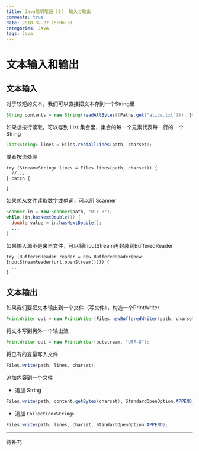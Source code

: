 ```yaml
---
title: Java简明笔记（十） 输入与输出
comments: true
date: 2018-02-27 15:06:51
categories: JAVA
tags: Java
---
```


# 文本输入和输出

## 文本输入

对于较短的文本，我们可以直接把文本存到一个String里

```java
String contents = new String(readAllBytes((Paths.get("alice.txt"))), StandardCharsets.UTF_8);
```

如果想按行读取，可以存到 List 集合里，集合的每一个元素代表每一行的一个String

```java
List<String> lines = Files.readAllLines(path, charset);
```

或者按流处理

```
try (Stream<String> lines = Files.lines(path, charset)) {
  //...
} catch {

}
```

如果想从文件读取数字或单词，可以用 Scanner

```java
Scanner in = new Scanner(path, "UTF-8");
while (in.hasNextDouble()) {
  double value = in.hasNextDouble();
  ...
}
```

如果输入源不是来自文件，可以将InputStream再封装到BufferedReader

```
try (BufferedReader reader = new BufferedReader(new InputStreamReader(url.openStream()))) {
  ...
}
```

## 文本输出

如果我们要把文本输出到一个文件（写文件），构造一个PrintWriter

```java
PrintWriter out = new PrintWriter(Files.newBufferedWriter(path, charset));
```

将文本写到另外一个输出流

```java
PrintWriter out = new PrintWriter(outstream, "UTF-8");
```

将已有的变量写入文件

```java
Files.write(path, lines, charset);
```

追加内容到一个文件

- 追加 String

```java
Files.write(path, content.getBytes(charset), StandardOpenOption.APPEND);
```

- 追加 `Collection<String>`

```java
Files.write(path, lines, charset, StandardOpenOption.APPEND);
```

---

待补充
